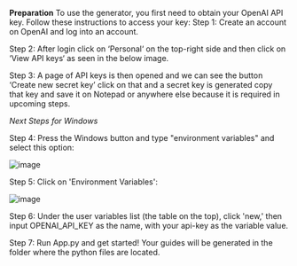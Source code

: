 **Preparation**
To use the generator, you first need to obtain your OpenAI API key. Follow these instructions to access your key:
  Step 1: Create an account on OpenAI and log into an account.
  
  Step 2: After login click on ‘Personal‘ on the top-right side and then click on ‘View API keys‘ as seen in the below image.
  
  Step 3: A page of API keys is then opened and we can see the button ‘Create new secret key’ click on that and a secret key is generated copy that key and save it on Notepad or anywhere else because it is required in upcoming steps.
  
  _Next Steps for Windows_
  
  Step 4: Press the Windows button and type "environment variables" and select this option:
  
  ![image](https://github.com/ngholomennod/StudyGuideGenerator/assets/116604264/a276c973-7066-4b19-a5a6-a4170c894a40)
  
  Step 5: Click on 'Environment Variables':
  
  ![image](https://github.com/ngholomennod/StudyGuideGenerator/assets/116604264/a882af74-6e8a-43b4-b6f6-3c1498b2e2b7)
  
  Step 6: Under the user variables list (the table on the top), click 'new,' then input OPENAI_API_KEY as the name, with your api-key as the variable value.
  
  Step 7: Run App.py and get started! Your guides will be generated in the folder where the python files are located.
